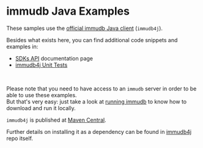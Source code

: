 # immudb Java Examples

These samples use the [official immudb Java client] (`immudb4j`).

[Official immudb Java client]: https://github.com/codenotary/immudb4j

Besides what exists here, you can find additional code snippets and examples in:
- [SDKs API](https://docs.immudb.io/master/develop/reading.html) documentation page
- [immudb4j Unit Tests](https://github.com/codenotary/immudb4j/tree/master/src/test/java/io/codenotary/immudb4j)

<br/>

Please note that you need to have access to an `immudb` server in order to be able to use these examples.<br/>
But that's very easy: just take a look at [running immudb](https://docs.immudb.io/master/running/download.html) to know how to download and run it locally.

`immudb4j` is published at [Maven Central](https://search.maven.org/artifact/io.codenotary/immudb4j).

Further details on installing it as a dependency can be found in [immudb4j](https://github.com/codenotary/immudb4j) repo itself.
